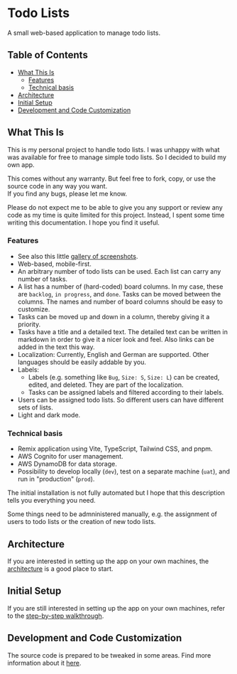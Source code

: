 # Todo Lists <!-- omit in toc -->

A small web-based application to manage todo lists.

## Table of Contents <!-- omit in toc -->

- [What This Is](#what-this-is)
  - [Features](#features)
  - [Technical basis](#technical-basis)
- [Architecture](#architecture)
- [Initial Setup](#initial-setup)
- [Development and Code Customization](#development-and-code-customization)

## What This Is

This is my personal project to handle todo lists. I was unhappy with what was available for free
to manage simple todo lists. So I decided to build my own app.

This comes without any warranty. But feel free to fork, copy, or use the source code in any way you want.  
If you find any bugs, please let me know.

Please do not expect me to be able to give you any support or review any code as my time is quite limited
for this project. Instead, I spent some time writing this documentation. I hope you find it useful.

### Features

- See also this little [gallery of screenshots](./docu/gallery.md).
- Web-based, mobile-first.
- An arbitrary number of todo lists can be used. Each list can carry any number of tasks.
- A list has a number of (hard-coded) board columns. In my case, these are `backlog`, `in progress`, and `done`.
  Tasks can be moved between the columns. The names and number of board columns should be easy to customize.
- Tasks can be moved up and down in a column, thereby giving it a priority.
- Tasks have a title and a detailed text. The detailed text can be written in markdown in order to give it
  a nicer look and feel. Also links can be added in the text this way.
- Localization: Currently, English and German are supported. Other languages should be easily addable by you.
- Labels:
  - Labels (e.g. something like `Bug`, `Size: S`, `Size: L`) can be created, edited, and deleted. They are
    part of the localization.
  - Tasks can be assigned labels and filtered according to their labels.
- Users can be assigned todo lists. So different users can have different sets of lists.
- Light and dark mode.

### Technical basis

- Remix application using Vite, TypeScript, Tailwind CSS, and pnpm.
- AWS Cognito for user management.
- AWS DynamoDB for data storage.
- Possibility to develop locally (`dev`), test on a separate machine (`uat`), and run in "production" (`prod`).

The initial installation is not fully automated but I hope that this description tells you everything you need.

Some things need to be admninistered manually, e.g. the assignment of users to
todo lists or the creation of new todo lists.

## Architecture

If you are interested in setting up the app on your own machines, the
[architecture](./docu/architecure.md) is a good place to start.

## Initial Setup

If you are still interested in setting up the app on your own machines,
refer to the [step-by-step walkthrough](./docu/initial-setup.md).

## Development and Code Customization

The source code is prepared to be tweaked in some areas. Find more information about
it [here](./docu/code-customization.md).
